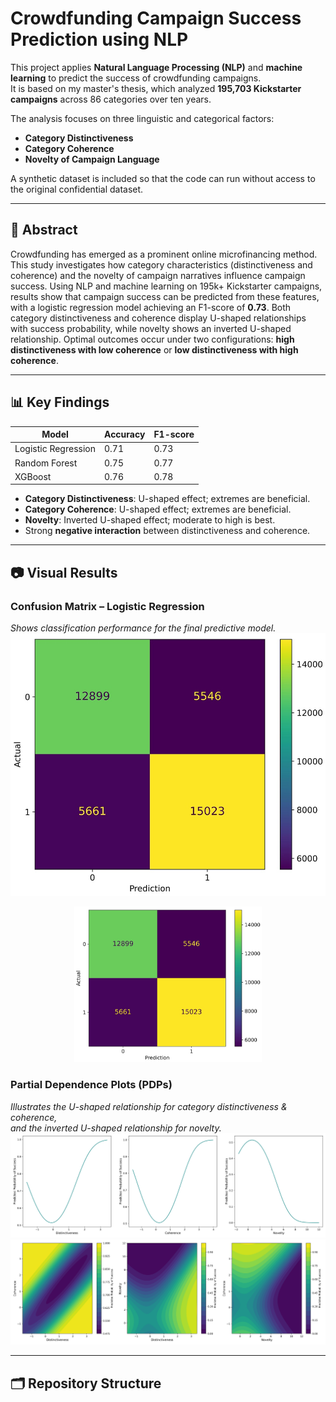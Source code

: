# Crowdfunding Campaign Success Prediction using NLP

This project applies **Natural Language Processing (NLP)** and **machine learning** to predict the success of crowdfunding campaigns.  
It is based on my master's thesis, which analyzed **195,703 Kickstarter campaigns** across 86 categories over ten years.

The analysis focuses on three linguistic and categorical factors:
- **Category Distinctiveness**
- **Category Coherence**
- **Novelty of Campaign Language**

A synthetic dataset is included so that the code can run without access to the original confidential dataset.

---

## 📄 Abstract
Crowdfunding has emerged as a prominent online microfinancing method. This study investigates how category characteristics (distinctiveness and coherence) and the novelty of campaign narratives influence campaign success. Using NLP and machine learning on 195k+ Kickstarter campaigns, results show that campaign success can be predicted from these features, with a logistic regression model achieving an F1-score of **0.73**. Both category distinctiveness and coherence display U-shaped relationships with success probability, while novelty shows an inverted U-shaped relationship. Optimal outcomes occur under two configurations: **high distinctiveness with low coherence** or **low distinctiveness with high coherence**.

---

## 📊 Key Findings

| Model                   | Accuracy | F1-score |
|-------------------------|----------|----------|
| Logistic Regression     | 0.71     | 0.73     |
| Random Forest           | 0.75     | 0.77     |
| XGBoost                 | 0.76     | 0.78     |

- **Category Distinctiveness**: U-shaped effect; extremes are beneficial.
- **Category Coherence**: U-shaped effect; extremes are beneficial.
- **Novelty**: Inverted U-shaped effect; moderate to high is best.
- Strong **negative interaction** between distinctiveness and coherence.

---

## 📷 Visual Results

### Confusion Matrix – Logistic Regression
*Shows classification performance for the final predictive model.*
![Confusion Matrix](Figures/confusion_matrix.jpg)


<p align="center">
  <img src="Figures/confusion_matrix.jpg" 
       alt="Example image" 
       width="300">
</p>



### Partial Dependence Plots (PDPs)
*Illustrates the U-shaped relationship for category distinctiveness & coherence,  
and the inverted U-shaped relationship for novelty.*
![PDP Plots](Figures/probability_of_success_PDP.jpg)
![PDP Plots](Figures/interaction_plots_PDP.jpg)

---



## 🗂 Repository Structure
